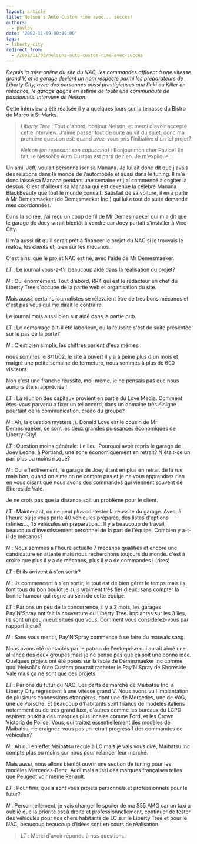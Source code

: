```yaml
---
layout: article
title: Nelson's Auto Custom rime avec... succès!
authors:
  - pavlov
date: '2002-11-09 00:00:00'
tags:
- liberty-city
redirect_from:
  - /2002/11/08/nelsons-auto-custom-rime-avec-succes
---
```


_Depuis la mise online du site du NAC, les commandes affluent à une vitesse grand V, et le garage devient un nom respecté parmi les préparateurs de Liberty City, avec des personnes aussi prestigieuses que Paki ou Killer en mécanos, le garage gagne en estime de toute une communauté de passionnés. Interview de Nelson._

Cette interview a été réalisée il y a quelques jours sur la terrasse du Bistro de Marco à St Marks.

> _Liberty Tree_ : Tout d'abord, bonjour Nelson, et merci d'avoir accepté cette interview. J'aime passer tout de suite au vif du sujet, donc ma première question est: quand avez-vous pris l'initiative d'un tel projet?
> 
> _Nelson (en reposant son capuccino)_ : Bonjour mon cher Pavlov! En fait, le NelsoN's Auto Custom est parti de rien. Je m'explique :

Un ami, Jeff, voulait personnaliser sa Manana. Je lui ait donc dit que j'avais des relations dans le monde de l'automobile et aussi dans le tuning. Il m'a donc laissé sa Manana pendant une semaine et j'ai commencé à cogiter là dessus. C'est d'ailleurs sa Manana qui est devenue la célèbre Manana BlackBeauty que tout le monde connait. Satisfait de sa voiture, il en a parlé à Mr Demesmaeker (de Demesmaeker Inc.) qui lui a tout de suite demandé mes coordonnées.

> 

Dans la soirée, j'ai reçu un coup de fil de Mr Demesmaeker qui m'a dit que le garage de Joey serait bientôt à vendre car Joey partait s'installer à Vice City.

> 

Il m'a aussi dit qu'il serait prêt à financer le projet du NAC si je trouvais le matos, les clients et, bien sûr les mécanos.

> 

C'est ainsi que le projet NAC est né, avec l'aide de Mr Demesmaeker.

> 

_LT_ : Le journal vous-a-t'il beaucoup aidé dans la réalisation du projet?

> 

_N_ : Oui énormément. Tout d'abord, RR4 qui est le rédacteur en chef du Liberty Tree s'occupe de la partie web et organisation du site.

> 

Mais aussi, certains journalistes se rélevaient être de très bons mécanos et c'est pas vous qui me dirait le contraire.

> 

Le journal mais aussi bien sur aidé dans la partie pub.

> 

_LT_ : Le démarrage a-t-il été laborieux, ou la réussite s'est de suite présentée sur le pas de la porte?

> 

_N_ : C'est bien simple, les chiffres parlent d'eux mêmes :

> 

nous sommes le 8/11/02, le site à ouvert il y a à peine plus d'un mois et malgré une petite semaine de fermeture, nous sommes à plus de 600 visiteurs.

> 

Non c'est une franche réussite, moi-même, je ne pensais pas que nous aurions été si appréciés !

> 

_LT_ : La réunion des capitaux provient en partie du Love Media. Comment êtes-vous parvenu a fixer un tel accord, dans un domaine très éloigné pourtant de la communication, credo du groupe?

> 

_N_ : Ah, la question mystère ;). Donald Love est le cousin de Mr Demesmaeker, ce sont les deux grandes puissances économiques de Liberty-City!

> 

_LT_ : Question moins générale: Le lieu. Pourquoi avoir repris le garage de Joey Leone, à Portland, une zone économiquement en retrait? N'était-ce un pari plus ou moins risqué?

> 

_N_ : Oui effectivement, le garage de Joey étant en plus en retrait de la rue mais bon, quand on aime on ne compte pas et je ne vous apprendrez rien en vous disant que nous avons des commandes qui viennent souvent de Shoreside Vale.

> 

Je ne crois pas que la distance soit un problème pour le client.

> 

_LT_ : Maintenant, on ne peut plus contester la réussite du garage. Avec, à l'heure où je vous parle 40 véhicules préparés, des listes d'options infinies..., 15 véhicules en préparation... Il y a beaucoup de travail, beaucoup d'investissement personnel de la part de l'équipe. Combien y a-t-il de mécanos?

> 

_N_ : Nous sommes à l'heure actuelle 7 mécanos qualifiés et encore une candidature en attente mais nous recherchons toujours du monde. c'est à croire que plus il y a de mécanos, plus il y a de commandes ! (rires)

> 

_LT_ : Et ils arrivent à s'en sortir?

> 

_N_ : Ils commencent à s'en sortir, le tout est de bien gérer le temps mais ils font tous du bon boulot je suis vraiment très fier d'eux, sans compter la bonne humeur qui règne au sein de cette équipe.

> 

_LT_ : Parlons un peu de la concurrence, il y a 2 mois, les garages Pay'N'Spray ont fait la couverture du Liberty Tree. Implantés sur les 3 îles, ils sont un peu mieux situés que vous. Comment vous considérez-vous par rapport à eux?

> 

_N_ : Sans vous mentir, Pay'N'Spray commence à se faire du mauvais sang.

> 

Nous avons été contactés par le patron de l'entreprise qui aurait aimé une alliance des deux groupes mais je ne pense pas que ça soit une bonne idée. Quelques projets ont été posés sur la table de Demesmaeker Inc comme quoi NelsoN's Auto Custom pourrait racheter le Pay'N'Spray de Shoreside Vale mais ça ne sont que des projets.

> 

_LT_ : Parlons du futur du NAC. Les parts de marché de Maibatsu Inc. à Liberty City régressent à une vitesse grand V. Nous avons vu l'implantation de plusieurs concessions étrangères, dont une de Mercedes, une de VAG, une de Porsche. Et beaucoup d'habitants sont friands de modèles italiens notamment ou de très grand luxe, d'autres comme les bureaux du LCPD aspirent plutôt à des marques plus locales comme Ford, et les Crown Victoria de Police. Vous, qui traitez essentiellement des modèles de Maibatsu, ne craignez-vous pas un retrait progressif des commandes de véhicules?

> 

_N_ : Ah oui en effet Maibatsu recule à LC mais je vais vous dire, Maibatsu Inc compte plus ou moins sur nous pour relancer leur marché.

> 

Mais aussi, nous allons bientôt ouvrir une section de tuning pour les modèles Mercedes-Benz, Audi mais aussi des marques françaises telles que Peugeot voir même Renault.

> 

_LT_ : Pour finir, quels sont vous projets personnels et professionnels pour le futur?

> 

_N_ : Personnellement, je vais changer le spoiler de ma S55 AMG car un taxi a oublié que la priorité est à droite et professionnellement, continuer de tester des véhicules pour nos chers habitants de LC sur le Liberty Tree et pour le NAC, beaucoup beaucoup d'idées sont en cours de réalisation.

> _LT_ : Merci d'avoir répondu à nos questions.